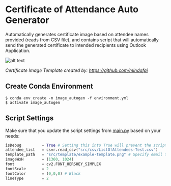 # Certificate of Attendance Auto Generator

Automatically generates certificate image based on attendee names provided (reads from CSV file), and contains script that will automatically send the generated certificate to intended recipients using Outlook Application.

![alt text](https://github.com/prtdomingo/certificate-of-attendance-auto-generator/blob/master/example/johndoe.png "John Doe")    

*Certificate Image Template created by: https://github.com/mindofai*

## Create Conda Environment
```
$ conda env create -n image_autogen -f environment.yml
$ activate image_autogen
```

## Script Settings

Make sure that you update the script settings from [main.py](https://github.com/prtdomingo/certificate-of-attendance-auto-generator/blob/master/main.py) based on your needs:

```python
isDebug         = True # Setting this into True will prevent the script to send the actual email to intended recipients
attendee_list   = csvr.read_csv("src/csv/ListOfAttendees-Test.csv") 
template_path   = "src/template/example-template.png" # Specify email template path
imageWxH        = (1360, 1024)
font            = cv2.FONT_HERSHEY_SIMPLEX
fontScale       = 2
fontColor       = (0,0,0) # Black
lineType        = 2
```

